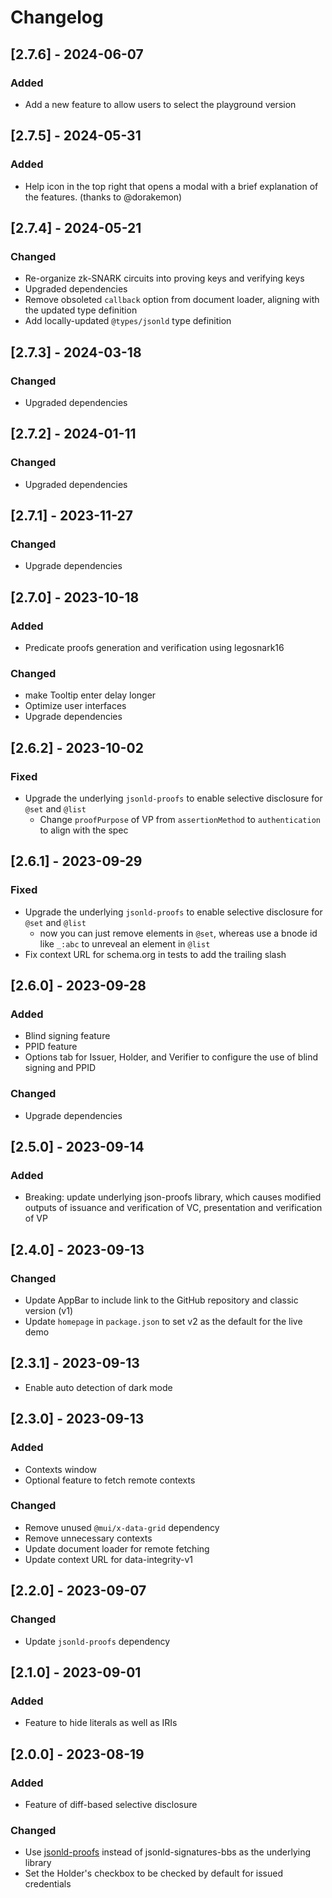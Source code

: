 # Changelog

## [2.7.6] - 2024-06-07

### Added

- Add a new feature to allow users to select the playground version

## [2.7.5] - 2024-05-31

### Added

- Help icon in the top right that opens a modal with a brief explanation of the features. (thanks to @dorakemon)

## [2.7.4] - 2024-05-21

### Changed

- Re-organize zk-SNARK circuits into proving keys and verifying keys
- Upgraded dependencies
- Remove obsoleted `callback` option from document loader, aligning with the updated type definition
- Add locally-updated `@types/jsonld` type definition

## [2.7.3] - 2024-03-18

### Changed

- Upgraded dependencies

## [2.7.2] - 2024-01-11

### Changed

- Upgraded dependencies

## [2.7.1] - 2023-11-27

### Changed

- Upgrade dependencies

## [2.7.0] - 2023-10-18

### Added

- Predicate proofs generation and verification using legosnark16

### Changed

- make Tooltip enter delay longer
- Optimize user interfaces
- Upgrade dependencies

## [2.6.2] - 2023-10-02

### Fixed

- Upgrade the underlying `jsonld-proofs` to enable selective disclosure for `@set` and `@list`
  - Change `proofPurpose` of VP from `assertionMethod` to `authentication` to align with the spec

## [2.6.1] - 2023-09-29

### Fixed

- Upgrade the underlying `jsonld-proofs` to enable selective disclosure for `@set` and `@list`
  - now you can just remove elements in `@set`, whereas use a bnode id like `_:abc` to unreveal an element in `@list`
- Fix context URL for schema.org in tests to add the trailing slash

## [2.6.0] - 2023-09-28

### Added

- Blind signing feature
- PPID feature
- Options tab for Issuer, Holder, and Verifier to configure the use of blind signing and PPID

### Changed

- Upgrade dependencies

## [2.5.0] - 2023-09-14

### Added

- Breaking: update underlying json-proofs library, which causes modified outputs of issuance and verification of VC, presentation and verification of VP

## [2.4.0] - 2023-09-13

### Changed

- Update AppBar to include link to the GitHub repository and classic version (v1)
- Update `homepage` in `package.json` to set v2 as the default for the live demo

## [2.3.1] - 2023-09-13

- Enable auto detection of dark mode

## [2.3.0] - 2023-09-13

### Added

- Contexts window
- Optional feature to fetch remote contexts

### Changed

- Remove unused `@mui/x-data-grid` dependency
- Remove unnecessary contexts
- Update document loader for remote fetching
- Update context URL for data-integrity-v1

## [2.2.0] - 2023-09-07

### Changed

- Update `jsonld-proofs` dependency

## [2.1.0] - 2023-09-01

### Added

- Feature to hide literals as well as IRIs

## [2.0.0] - 2023-08-19

### Added

- Feature of diff-based selective disclosure

### Changed

- Use [jsonld-proofs](https://github.com/zkp-ld/jsonld-proofs) instead of jsonld-signatures-bbs as the underlying library
- Set the Holder's checkbox to be checked by default for issued credentials
